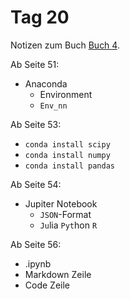 # Tag 20

Notizen zum Buch [Buch 4](../Buch4.md).

Ab Seite 51:
* Anaconda
  - Environment
  - `Env_nn`

Ab Seite 53:
* `conda install scipy`
* `conda install numpy`
* `conda install pandas`

Ab Seite 54:
* Jupiter Notebook
  - `JSON`-Format
  - `Ju`lia `Pyt`hon `R`

Ab Seite 56:
* .ipynb
* Markdown Zeile
* Code Zeile
